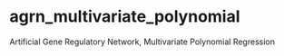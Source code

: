 # agrn_multivariate_polynomial
Artificial Gene Regulatory Network, Multivariate Polynomial Regression

